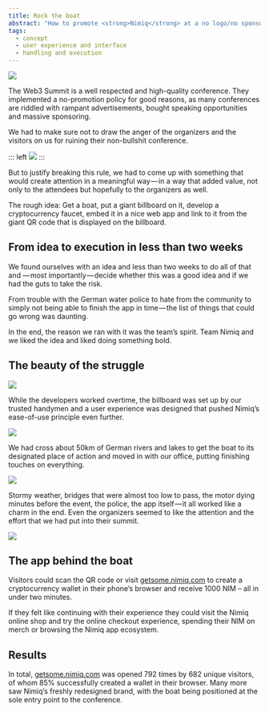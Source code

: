 ```yaml
---
title: Rock the boat
abstract: "How to promote <strong>Nimiq</strong> at a no logo/no sponsor conference? With a huge floating banner, weatherproof marketeers and a designated onboarding app, obviously."
tags:
  - concept
  - user experience and interface
  - handling and execution
---
```

![](/cases/creative_nimiq/hero.jpg)

The Web3 Summit is a well respected and high-quality conference. They implemented a no-promotion policy for good reasons, as many conferences are riddled with rampant advertisements, bought speaking opportunities and massive sponsoring. 

We had to make sure not to draw the anger of the organizers and the visitors on us for ruining their non-bullshit conference. 

::: left
![](/cases/creative_nimiq/location.jpg)
:::

But to justify breaking this rule, we had to come up with something that would create attention in a meaningful way — in a way that added value, not only to the attendees but hopefully to the organizers as well.

The rough idea: Get a boat, put a giant billboard on it, develop a cryptocurrency faucet, embed it in a nice web app and link to it from the giant QR code that is displayed on the billboard. 

## From idea to execution in less than two weeks
We found ourselves with an idea and less than two weeks to do all of that and — most importantly — decide whether this was a good idea and if we had the guts to take the risk.

From trouble with the German water police to hate from the community to simply not being able to finish the app in time — the list of things that could go wrong was daunting.

In the end, the reason we ran with it was the team’s spirit. Team Nimiq and we liked the idea and liked doing something bold. 

## The beauty of the struggle
![](/cases/creative_nimiq/workinprogress.jpg)

While the developers worked overtime, the billboard was set up by our trusted handymen and a user experience was designed that pushed Nimiq’s ease-of-use principle even further.

![](/cases/creative_nimiq/interfaces.jpeg)

We had cross about 50km of German rivers and lakes to get the boat to its designated place of action and moved in with our office, putting finishing touches on everything.

![](/cases/creative_nimiq/boatworking.jpg)

Stormy weather, bridges that were almost too low to pass, the motor dying minutes before the event, the police, the app itself — it all worked like a charm in the end. Even the organizers seemed to like the attention and the effort that we had put into their summit.

![](/cases/creative_nimiq/wheather.jpeg)

## The app behind the boat
Visitors could scan the QR code or visit [getsome.nimiq.com](https://getsome.nimiq.com/) to create a cryptocurrency wallet in their phone’s browser and receive 1000 NIM – all in under two minutes. 

If they felt like continuing with their experience they could visit the Nimiq online shop and try the online checkout experience, spending their NIM on merch or browsing the Nimiq app ecosystem.

## Results
In total, [getsome.nimiq.com](https://getsome.nimiq.com/) was opened 792 times by 682 unique visitors, of whom 85% successfully created a wallet in their browser. Many more saw Nimiq’s freshly redesigned brand, with the boat being positioned at the sole entry point to the conference.